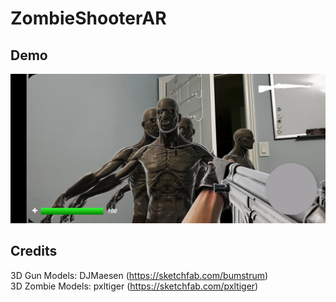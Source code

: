 # ZombieShooterAR

## Demo
<img src="./demo/game.jpeg"  alt="game demo"/> 

## Credits

3D Gun Models: DJMaesen (https://sketchfab.com/bumstrum) \
3D Zombie Models: pxltiger (https://sketchfab.com/pxltiger)
